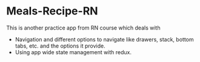 # Meals-Recipe-RN

This is another practice app from RN course which deals with
* Navigation and different options to navigate like drawers, stack, bottom tabs, etc. and the options it provide.
* Using app wide state management with redux.

